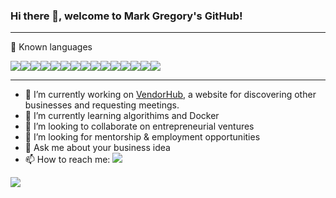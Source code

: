 ### Hi there 👋, welcome to Mark Gregory's GitHub!

---

🧰 Known languages

<a href="https://developer.mozilla.org/en-US/docs/Web/JavaScript"><img src="https://img.shields.io/badge/JavaScript-F7DF1E?style=for-the-badge&logo=javascript&logoColor=black" /></a><a href="https://www.python.org/"><img src="https://img.shields.io/badge/Python-3776AB?style=for-the-badge&logo=python&logoColor=white%22/%3E" /></a><a href="https://reactjs.org/"><img src="https://img.shields.io/badge/React-20232A?style=for-the-badge&logo=react&logoColor=61DAFB" /></a><a href="https://redux.js.org/"><img src="https://img.shields.io/badge/Redux-593D88?style=for-the-badge&logo=redux&logoColor=white%22%3E" /></a><a href="https://flask.palletsprojects.com/en/2.0.x/"><img src="https://img.shields.io/badge/Flask-000000?style=for-the-badge&logo=flask&logoColor=white%22%3E" /></a><a href="https://flask-sqlalchemy.palletsprojects.com/en/2.x/"><img src="https://img.shields.io/badge/-SQLAlchemy-red?style=for-the-badge" /></a><a href="https://nodejs.org/en/"><img src="https://img.shields.io/badge/Node.js-43853D?style=for-the-badge&logo=node.js&logoColor=white%22/%3E" /></a><a href="https://www.postgresql.org/"><img src="https://img.shields.io/badge/PostgreSQL-316192?style=for-the-badge&logo=postgresql&logoColor=white" /></a><a href="heroku.com"><img src="https://img.shields.io/badge/Heroku-430098?style=for-the-badge&logo=heroku&logoColor=white" /></a><a href="https://expressjs.com/"><img src="https://img.shields.io/badge/Express.js-000000?style=for-the-badge&logo=express&logoColor=white" /></a><a href="https://developer.mozilla.org/en-US/docs/Web/CSS"><img src="https://img.shields.io/badge/CSS-239120?&style=for-the-badge&logo=css3&logoColor=white%22%3E" /></a><a href="https://getbootstrap.com/"><img src="https://img.shields.io/badge/Bootstrap-563D7C?style=for-the-badge&logo=bootstrap&logoColor=white%22%3E" /></a><a href="https://jquery.com/"><img src="https://img.shields.io/badge/jQuery-0769AD?style=for-the-badge&logo=jquery&logoColor=white%22%3E" /></a><a href="https://developer.mozilla.org/en-US/docs/Web/HTML"><img src="https://img.shields.io/badge/HTML-239120?style=for-the-badge&logo=html5&logoColor=white" /></a><a href="https://git-scm.com/"><img src="https://img.shields.io/badge/-Git-brightgreen?style=for-the-badge" /></a>

---

- 🔭 I’m currently working on <a href="https://vendorhub.herokuapp.com/">VendorHub</a>, a website for discovering other businesses and requesting meetings.
- 🌱 I’m currently learning algorithims and Docker
- 👯 I’m looking to collaborate on entrepreneurial ventures
- 🤔 I’m looking for mentorship & employment opportunities
- 💬 Ask me about your business idea
- 📫 How to reach me: <a href="https://linkedin.com/in/markgregory19" target="_blank"><img src="https://img.shields.io/badge/-LinkedIn-blue?style=for-the-badge" /></a>


<img src="http://ForTheBadge.com/images/badges/built-with-love.svg" />
